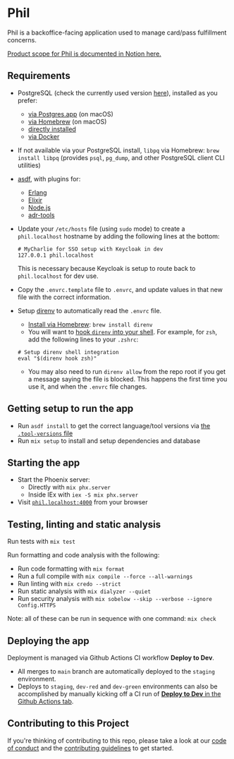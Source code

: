 # Phil

Phil is a backoffice-facing application used to manage card/pass fulfillment concerns.

[Product scope for Phil is documented in Notion here.](https://www.notion.so/mbta-downtown-crossing/Phil-Fulfillment-Product-Scope-30f5ec077fdf45fabdd33e5a367e4996?pvs=4)

## Requirements

* PostgreSQL (check the currently used version [here](https://github.com/mbta/devops/blob/9d4e4612c367b0e615b879eba59c1052bfa7bd96/terraform/modules/app-phil/main.tf#L135)), installed as you prefer:
  * [via Postgres.app](https://postgresapp.com/) (on macOS)
  * [via Homebrew](https://brew.sh/) (on macOS)
  * [directly installed](https://www.postgresql.org/download/)
  * [via Docker](https://hub.docker.com/_/postgres)
* If not available via your PostgreSQL install, `libpq` via Homebrew: `brew install libpq` (provides `psql`, `pg_dump`, and other PostgreSQL client CLI utilities)
* [asdf](https://asdf-vm.com/), with plugins for:
  * [Erlang](https://github.com/asdf-vm/asdf-erlang)
  * [Elixir](https://github.com/asdf-vm/asdf-elixir)
  * [Node.js](https://github.com/asdf-vm/asdf-nodejs)
  * [adr-tools](https://github.com/asdf-vm/asdf-plugins/blob/master/plugins/adr-tools)
* Update your `/etc/hosts` file (using `sudo` mode) to create a `phil.localhost` hostname by adding the following lines at the bottom:

  ```{sh}
  # MyCharlie for SSO setup with Keycloak in dev
  127.0.0.1	phil.localhost
  ```

  This is necessary because Keycloak is setup to route back to `phil.localhost` for dev use.
* Copy the `.envrc.template` file to `.envrc`, and update values in that new file with the correct information.
* Setup [direnv](https://direnv.net/) to automatically read the `.envrc` file.
  * [Install via Homebrew](https://formulae.brew.sh/formula/direnv#default): `brew install direnv`
  * You will want to [hook `direnv` into your shell](https://direnv.net/docs/hook.html). For example, for `zsh`, add the following lines to your `.zshrc`:
  
  ```{sh}
  # Setup direnv shell integration
  eval "$(direnv hook zsh)"
  ```
  * You may also need to run `direnv allow` from the repo root if you get a message saying the file is blocked. This happens the first time you use it, and when the `.envrc` file changes.

## Getting setup to run the app

* Run `asdf install` to get the correct language/tool versions via [the `.tool-versions` file](./.tool-versions)
* Run `mix setup` to install and setup dependencies and database

## Starting the app

* Start the Phoenix server:
  * Directly with `mix phx.server`
  * Inside IEx with `iex -S mix phx.server`
* Visit [`phil.localhost:4000`](http://phil.localhost:4000) from your browser

## Testing, linting and static analysis

Run tests with `mix test`

Run formatting and code analysis with the following:

* Run code formatting with `mix format`
* Run a full compile with `mix compile --force --all-warnings`
* Run linting with `mix credo --strict`
* Run static analysis with `mix dialyzer --quiet`
* Run security analysis with `mix sobelow --skip --verbose --ignore Config.HTTPS`

Note: all of these can be run in sequence with one command: `mix check`

## Deploying the app

Deployment is managed via Github Actions CI workflow **Deploy to Dev**.

* All merges to `main` branch are automatically deployed to the `staging` environment.
* Deploys to `staging`, `dev-red` and `dev-green` environments can also be accomplished by manually kicking off a CI run of [**Deploy to Dev** in the Github Actions tab](https://github.com/mbta/my_charlie/actions/workflows/deploy-dev.yml).

## Contributing to this Project

If you're thinking of contributing to this repo, please take a look at our [code of conduct](./CODE_OF_CONDUCT.md) and the [contributing guidelines](./CONTRIBUTING.md) to get started.
